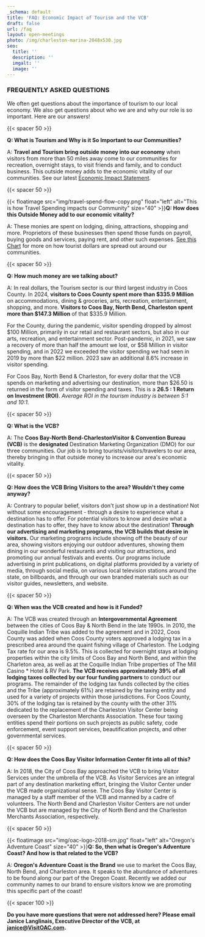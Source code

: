 ```yaml
---
_schema: default
title: 'FAQ: Economic Impact of Tourism and the VCB'
draft: false
url: /faq
layout: open-meetings
photo: /img/charleston-marina-2048x530.jpg
seo:
  title: ''
  description: ''
  imgalt: ''
  image: ''
---
```

### FREQUENTLY ASKED QUESTIONS

We often get questions about the importance of tourism to our local economy. We also get questions about who we are and why our role is so important. Here are our answers!

{{< spacer 50 >}}

**Q: What is Tourism and Why is it So Important to our Communities?**

A: **Travel and Tourism bring outside money into our economy** when visitors from more than 50 miles away come to our communities for recreation, overnight stays, to visit friends and family, and to conduct business. This outside money adds to the economic vitality of our communities. See our latest <a href="/img/EcoImpact-2024-prelim.pdf" target="_blank" rel="noopener">Economic Impact Statement</a>.

{{< spacer 50 >}}

{{< floatimage src="img/travel-spend-flow-copy.png" float="left" alt="This is how Travel Spending impacts our Community" size="40" >}}**Q: How does this Outside Money add to our economic vitality?**

A: These monies are spent on lodging, dining, attractions, shopping and more. Proprietors of these businesses then spend those funds on payroll, buying goods and services, paying rent, and other such expenses. [See this Chart](/img/travel-spend-flow-copy.png) for more on how tourist dollars are spread out around our communities.

{{< spacer 50 >}}

**Q: How much money are we talking about?**

A: In real dollars, the Tourism sector is our third largest industry in Coos County. In 2024, **visitors to Coos County spent more than $335.9 Million** on accommodations, dining & groceries, arts, recreation, entertainment, shopping, and more. **Visitors to Coos Bay, North Bend, Charleston spent more than $147.3 Million** of that $335.9 Million.

For the County, during the pandemic, visitor spending dropped by almost $100 Million, primarily in our retail and restaurant sectors, but also in our arts, recreation, and entertainment sector. Post-pandemic, in 2021, we saw a recovery of more than half the amount we lost, or $58 Million in visitor spending, and in 2022 we exceeded the visitor spending we had seen in 2019 by more than $22 million. 2023 saw an additional 8.6% increase in visitor spending.

For Coos Bay, North Bend & Charleston, for every dollar that the VCB spends on marketing and advertising our destination, more than $26.50 is returned in the form of visitor spending and taxes. This is a **26\.5 : 1 Return on Investment (ROI)**. *Average ROI in the tourism industry is between 5:1 and 10:1.*

{{< spacer 50 >}}

**Q: What is the VCB?**

A: The **Coos Bay-North Bend-CharlestonVisitor & Convention Bureau (VCB)** is the **designated** Destination Marketing Organization (DMO) for our three communities. Our job is to bring tourists/visitors/travelers to our area, thereby bringing in that outside money to increase our area's economic vitality.

{{< spacer 50 >}}

**Q: How does the VCB Bring Visitors to the area? Wouldn't they come anyway?**

A: Contrary to popular belief, visitors don't just show up in a destination! Not without some encouragement - through a desire to experience what a destination has to offer. For potential visitors to know and desire what a destination has to offer, they have to know about the destination! **Through our advertising and marketing programs, the VCB builds that desire in visitors.** Our marketing programs include showing off the beauty of our area, showing visitors enjoying our outdoor adventures, showing them dining in our wonderful restaurants and visiting our attractions, and promoting our annual festivals and events. Our programs include advertising in print publications, on digital platforms provided by a variety of media, through social media, on various local television stations around the state, on billboards, and through our own branded materials such as our visitor guides, newsletters, and website.

{{< spacer 50 >}}

**Q: When was the VCB created and how is it Funded?**

A: The VCB was created through an **Intergovernmental Agreement** between the cities of Coos Bay & North Bend in the late 1990s. In 2010, the Coquille Indian Tribe was added to the agreement and in 2022, Coos County was added when Coos County voters approved a lodging tax in a prescribed area around the quaint fishing village of Charleston. The Lodging Tax rate for our area is 9.5%. This is collected for overnight stays at lodging properties within the city limits of Coos Bay and North Bend, and within the Charleton area, as well as at the Coquille Indian Tribe properties of The Mill Casino \* Hotel & RV Park. **The VCB receives approximately 39% of all lodging taxes collected by our four funding partners** to conduct our programs. The remainder of the lodging tax funds collected by the cities and the Tribe (approximately 61%) are retained by the taxing entity and used for a variety of projects within those jurisdictions. For Coos County, 30% of the lodging tax is retained by the county with the other 31% dedicated to the replacement of the Charleston Visitor Center being overseen by the Charleston Merchants Association. These four taxing entities spend their portions on such projects as public safety, code enforcement, event support services, beautification projects, and other governmental services.

{{< spacer 50 >}}

**Q: How does the Coos Bay Visitor Information Center fit into all of this?**

A: In 2018, the City of Coos Bay approached the VCB to bring Visitor Services under the umbrella of the VCB. As Visitor Services are an integral part of any destination marketing effort, bringing the Visitor Center under the VCB made organizational sense. The Coos Bay Visitor Center is managed by a staff member of the VCB and manned by a cadre of volunteers. The North Bend and Charleston Visitor Centers are not under the VCB but are managed by the City of North Bend and the Charleston Merchants Association, respectively.

{{< spacer 50 >}}

{{< floatimage src="img/oac-logo-2018-sm.jpg" float="left" alt="Oregon's Adventure Coast" size="40" >}}**Q: So, then what is Oregon's Adventure Coast? And how is that related to the VCB?**

A: **Oregon's Adventure Coast is the** **Brand** we use to market the Coos Bay, North Bend, and Charleston area. It speaks to the abundance of adventures to be found along our part of the Oregon Coast. Recently we added our community names to our brand to ensure visitors know we are promoting this specific part of the coast!

{{< spacer 100 >}}

**Do you have more questions that were not addressed here? Please email Janice Langlinais, Executive Director of the VCB, at** [**janice@VisitOAC.com**](mailto:janice@VisitOAC.com)**.**